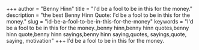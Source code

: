 +++
author = "Benny Hinn"
title = "I'd be a fool to be in this for the money."
description = "the best Benny Hinn Quote: I'd be a fool to be in this for the money."
slug = "id-be-a-fool-to-be-in-this-for-the-money"
keywords = "I'd be a fool to be in this for the money.,benny hinn,benny hinn quotes,benny hinn quote,benny hinn sayings,benny hinn saying,quotes, sayings,quote, saying, motivation"
+++
I'd be a fool to be in this for the money.
